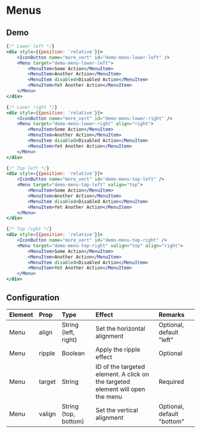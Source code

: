 # Menus

## Demo

```jsx
{/* Lower left */}
<div style={{position: 'relative'}}>
    <IconButton name="more_vert" id="demo-menu-lower-left" />
    <Menu target="demo-menu-lower-left">
        <MenuItem>Some Action</MenuItem>
        <MenuItem>Another Action</MenuItem>
        <MenuItem disabled>Disabled Action</MenuItem>
        <MenuItem>Yet Another Action</MenuItem>
    </Menu>
</div>

{/* Lower right */}
<div style={{position: 'relative'}}>
    <IconButton name="more_vert" id="demo-menu-lower-right" />
    <Menu target="demo-menu-lower-right" align="right">
        <MenuItem>Some Action</MenuItem>
        <MenuItem>Another Action</MenuItem>
        <MenuItem disabled>Disabled Action</MenuItem>
        <MenuItem>Yet Another Action</MenuItem>
    </Menu>
</div>
```

```jsx
{/* Top left */}
<div style={{position: 'relative'}}>
    <IconButton name="more_vert" id="demo-menu-top-left" />
    <Menu target="demo-menu-top-left" valign="top">
        <MenuItem>Some Action</MenuItem>
        <MenuItem>Another Action</MenuItem>
        <MenuItem disabled>Disabled Action</MenuItem>
        <MenuItem>Yet Another Action</MenuItem>
    </Menu>
</div>

{/* Top right */}
<div style={{position: 'relative'}}>
    <IconButton name="more_vert" id="demo-menu-top-right" />
    <Menu target="demo-menu-top-right" valign="top" align="right">
        <MenuItem>Some Action</MenuItem>
        <MenuItem>Another Action</MenuItem>
        <MenuItem disabled>Disabled Action</MenuItem>
        <MenuItem>Yet Another Action</MenuItem>
    </Menu>
</div>
```

## Configuration

| Element   | Prop         | Type      | Effect       | Remarks      |
|:----------|:-------------|:----------|:-------------|:-------------|
| Menu      | align        | String (left, right)    | Set the horizontal alignment  | Optional, default "left" |
| Menu      | ripple       | Boolean   | Apply the ripple effect  | Optional |
| Menu      | target       | String    | ID of the targeted element. A click on the targeted element will open the menu  | Required |
| Menu      | valign       | String (top, bottom)    | Set the vertical alignment  | Optional, default "bottom" |
